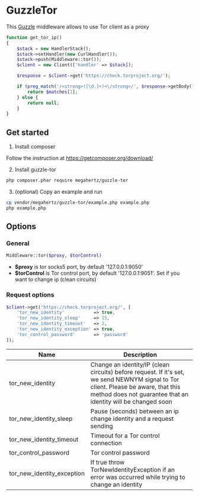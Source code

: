 GuzzleTor
=========

This [Guzzle](https://github.com/guzzle/guzzle) middleware allows to use Tor client as a proxy

```php
function get_tor_ip()
{
    $stack = new HandlerStack();
    $stack->setHandler(new CurlHandler());
    $stack->push(Middleware::tor());
    $client = new Client(['handler' => $stack]);

    $response = $client->get('https://check.torproject.org/');

    if (preg_match('/<strong>([\d.]+)<\/strong>/', $response->getBody(), $matches)) {
        return $matches[1];
    } else {
        return null;
    }
}
```

## Get started

1. Install composer 
  
  Follow the instruction at https://getcomposer.org/download/

2. Install guzzle-tor
  ```bash
  php composer.phar require megahertz/guzzle-tor
  ```
  
3. (optional) Copy an example and run
  ```bash
  cp vendor/megahertz/guzzle-tor/example.php example.php
  php example.php
  ```

## Options
### General

```php
Middleware::tor($proxy, $torControl)
```

- **$proxy** is tor socks5 port, by default '127.0.0.1:9050'
- **$torControl** is Tor control port, by default '127.0.0.1:9051'. Set if you want to 
change ip (clean circuits)

### Request options

```php
$client->get('https://check.torproject.org/', [
    'tor_new_identity'           => true,
    'tor_new_identity_sleep'     => 15,
    'tor_new_identity_timeout'   => 3,
    'tor_new_identity_exception' => true, 
    'tor_control_password'       => 'password' 
]);
```
Name                       | Description 
---------------------------|-------
tor_new_identity           | Change an identity/IP (clean circuits) before request. If it's set, we send NEWNYM signal to Tor client. Please be aware, that this method does not guarantee that an identity will be changed soon
tor_new_identity_sleep     | Pause (seconds) between an ip change identity and a request sending
tor_new_identity_timeout   | Timeout for a Tor control connection
tor_control_password       | Tor control password
tor_new_identity_exception | If true throw TorNewIdentityException if an error was occurred while trying to change an identity
